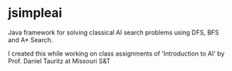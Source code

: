 # jsimpleai
Java framework for solving classical AI search problems using DFS, BFS and A* Search.

I created this while working on class assignments of 'Introduction to AI' by Prof. Daniel Tauritz at Missouri S&T
